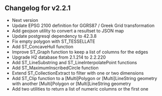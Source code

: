 ## Changelog for v2.2.1
+ Next version
+ Update EPSG 2100 definition for GGRS87 / Greek Grid transformation
+ Add geojson utility to convert a resultset to JSON map
+ Update postgresql dependency to 42.3.8
+ Fix empty polygon with ST_TESSELLATE
+ Add ST_ConcaveHull function
+ Improve ST_Graph function to keep a list of columns for the edges
+ Upgrade H2 database from 2.1.214 to 2.2.220
+ Add ST_LineSubstring and ST_LineInterpolatePoint functions
+ Add ST_MaximumInscribedCircle function
+ Extend ST_CollectionExtract to filter with one or two dimensions
+ Add ST_Clip function to a [Multi]Polygon or [Multi]LineString geometry with another [Multi]Polygon or [Multi]LineString geometry
+ Add two utilities to return a list of numeric columns or the first one
